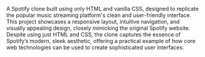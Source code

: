 A Spotify clone built using only HTML and vanilla CSS, designed to replicate the popular music streaming platform's clean and user-friendly interface. This project showcases a responsive layout, intuitive navigation, and visually appealing design, closely mimicking the original Spotify website. Despite using just HTML and CSS, the clone captures the essence of Spotify’s modern, sleek aesthetic, offering a practical example of how core web technologies can be used to create sophisticated user interfaces.
